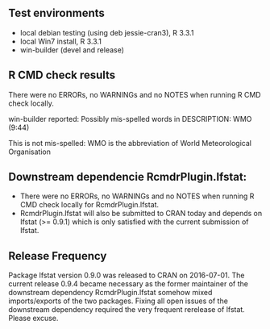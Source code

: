 ## Test environments
* local debian testing (using deb jessie-cran3), R 3.3.1
* local Win7 install, R 3.3.1
* win-builder (devel and release)

## R CMD check results
There were no ERRORs, no WARNINGs and no NOTES when running R CMD check locally. 

win-builder reported: 
Possibly mis-spelled words in DESCRIPTION: WMO (9:44)

This is not mis-spelled: WMO is the abbreviation of World Meteorological Organisation 
  
  
## Downstream dependencie RcmdrPlugin.lfstat: 
 * There were no ERRORs, no WARNINGs and no NOTES when running R CMD check locally for RcmdrPlugin.lfstat.
 * RcmdrPlugin.lfstat will also be submitted to CRAN today and depends on lfstat (>= 0.9.1) which is only satisfied with the current submission of lfstat. 


## Release Frequency
Package lfstat version 0.9.0 was released to CRAN on 2016-07-01. The current release 0.9.4 became necessary as the former maintainer of the downstream dependency RcmdrPlugin.lfstat somehow mixed imports/exports of the two packages. Fixing all open issues of the downstream dependency required the very frequent rerelease of lfstat. Please excuse. 
